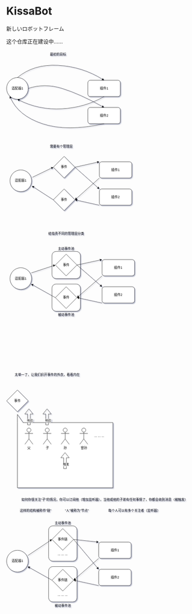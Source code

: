 # KissaBot

新しいロボットフレーム

这个仓库正在建设中…… 

<svg xmlns="http://www.w3.org/2000/svg" xmlns:xlink="http://www.w3.org/1999/xlink" version="1.1" width="700" viewBox="-0.5 -0.5 700 2058" content="&lt;mxfile&gt;&lt;diagram id=&quot;wS3TeJK2cMO1Hy6B5Pol&quot; name=&quot;第 1 页&quot;&gt;&lt;mxGraphModel dx=&quot;1130&quot; dy=&quot;676&quot; grid=&quot;1&quot; gridSize=&quot;10&quot; guides=&quot;1&quot; tooltips=&quot;1&quot; connect=&quot;1&quot; arrows=&quot;1&quot; fold=&quot;1&quot; page=&quot;1&quot; pageScale=&quot;1&quot; pageWidth=&quot;827&quot; pageHeight=&quot;1169&quot; math=&quot;0&quot; shadow=&quot;0&quot;&gt;&lt;root&gt;&lt;mxCell id=&quot;0&quot;/&gt;&lt;mxCell id=&quot;1&quot; parent=&quot;0&quot;/&gt;&lt;mxCell id=&quot;80&quot; value=&quot;被动事件池&quot; style=&quot;rounded=1;whiteSpace=wrap;html=1;labelPosition=center;verticalLabelPosition=bottom;align=center;verticalAlign=top;&quot; vertex=&quot;1&quot; parent=&quot;1&quot;&gt;&lt;mxGeometry x=&quot;205&quot; y=&quot;870&quot; width=&quot;105&quot; height=&quot;100&quot; as=&quot;geometry&quot;/&gt;&lt;/mxCell&gt;&lt;mxCell id=&quot;79&quot; value=&quot;主动事件池&quot; style=&quot;rounded=1;whiteSpace=wrap;html=1;labelPosition=center;verticalLabelPosition=top;align=center;verticalAlign=bottom;&quot; vertex=&quot;1&quot; parent=&quot;1&quot;&gt;&lt;mxGeometry x=&quot;205&quot; y=&quot;750&quot; width=&quot;105&quot; height=&quot;100&quot; as=&quot;geometry&quot;/&gt;&lt;/mxCell&gt;&lt;mxCell id=&quot;2&quot; value=&quot;适配器1&quot; style=&quot;ellipse;whiteSpace=wrap;html=1;aspect=fixed;&quot; vertex=&quot;1&quot; parent=&quot;1&quot;&gt;&lt;mxGeometry x=&quot;37.5&quot; y=&quot;110&quot; width=&quot;80&quot; height=&quot;80&quot; as=&quot;geometry&quot;/&gt;&lt;/mxCell&gt;&lt;mxCell id=&quot;45&quot; value=&quot;插件1&quot; style=&quot;rounded=1;whiteSpace=wrap;html=1;&quot; vertex=&quot;1&quot; parent=&quot;1&quot;&gt;&lt;mxGeometry x=&quot;337.5&quot; y=&quot;120&quot; width=&quot;120&quot; height=&quot;60&quot; as=&quot;geometry&quot;/&gt;&lt;/mxCell&gt;&lt;mxCell id=&quot;47&quot; value=&quot;&quot; style=&quot;curved=1;endArrow=classic;html=1;entryX=0.5;entryY=1;entryDx=0;entryDy=0;exitX=0.5;exitY=1;exitDx=0;exitDy=0;&quot; edge=&quot;1&quot; parent=&quot;1&quot; source=&quot;45&quot; target=&quot;2&quot;&gt;&lt;mxGeometry width=&quot;50&quot; height=&quot;50&quot; relative=&quot;1&quot; as=&quot;geometry&quot;&gt;&lt;mxPoint x=&quot;417.5&quot; y=&quot;270&quot; as=&quot;sourcePoint&quot;/&gt;&lt;mxPoint x=&quot;467.5&quot; y=&quot;220&quot; as=&quot;targetPoint&quot;/&gt;&lt;Array as=&quot;points&quot;&gt;&lt;mxPoint x=&quot;327.5&quot; y=&quot;220&quot;/&gt;&lt;mxPoint x=&quot;157.5&quot; y=&quot;230&quot;/&gt;&lt;/Array&gt;&lt;/mxGeometry&gt;&lt;/mxCell&gt;&lt;mxCell id=&quot;48&quot; value=&quot;&quot; style=&quot;curved=1;endArrow=classic;html=1;exitX=0.5;exitY=0;exitDx=0;exitDy=0;entryX=0.5;entryY=0;entryDx=0;entryDy=0;&quot; edge=&quot;1&quot; parent=&quot;1&quot; source=&quot;2&quot; target=&quot;45&quot;&gt;&lt;mxGeometry width=&quot;50&quot; height=&quot;50&quot; relative=&quot;1&quot; as=&quot;geometry&quot;&gt;&lt;mxPoint x=&quot;417.5&quot; y=&quot;270&quot; as=&quot;sourcePoint&quot;/&gt;&lt;mxPoint x=&quot;467.5&quot; y=&quot;220&quot; as=&quot;targetPoint&quot;/&gt;&lt;Array as=&quot;points&quot;&gt;&lt;mxPoint x=&quot;137.5&quot; y=&quot;60&quot;/&gt;&lt;mxPoint x=&quot;317.5&quot; y=&quot;70&quot;/&gt;&lt;/Array&gt;&lt;/mxGeometry&gt;&lt;/mxCell&gt;&lt;mxCell id=&quot;51&quot; value=&quot;最初的目标&quot; style=&quot;text;html=1;strokeColor=none;fillColor=none;align=center;verticalAlign=middle;whiteSpace=wrap;rounded=0;&quot; vertex=&quot;1&quot; parent=&quot;1&quot;&gt;&lt;mxGeometry x=&quot;177.5&quot; y=&quot;10&quot; width=&quot;100&quot; height=&quot;30&quot; as=&quot;geometry&quot;/&gt;&lt;/mxCell&gt;&lt;mxCell id=&quot;52&quot; value=&quot;插件2&quot; style=&quot;rounded=1;whiteSpace=wrap;html=1;&quot; vertex=&quot;1&quot; parent=&quot;1&quot;&gt;&lt;mxGeometry x=&quot;337.5&quot; y=&quot;220&quot; width=&quot;120&quot; height=&quot;60&quot; as=&quot;geometry&quot;/&gt;&lt;/mxCell&gt;&lt;mxCell id=&quot;53&quot; value=&quot;&quot; style=&quot;curved=1;endArrow=classic;html=1;exitX=1;exitY=0.5;exitDx=0;exitDy=0;entryX=0.5;entryY=0;entryDx=0;entryDy=0;&quot; edge=&quot;1&quot; parent=&quot;1&quot; source=&quot;2&quot; target=&quot;52&quot;&gt;&lt;mxGeometry width=&quot;50&quot; height=&quot;50&quot; relative=&quot;1&quot; as=&quot;geometry&quot;&gt;&lt;mxPoint x=&quot;87.5&quot; y=&quot;120&quot; as=&quot;sourcePoint&quot;/&gt;&lt;mxPoint x=&quot;407.5&quot; y=&quot;130&quot; as=&quot;targetPoint&quot;/&gt;&lt;Array as=&quot;points&quot;&gt;&lt;mxPoint x=&quot;177.5&quot; y=&quot;130&quot;/&gt;&lt;mxPoint x=&quot;307.5&quot; y=&quot;170&quot;/&gt;&lt;/Array&gt;&lt;/mxGeometry&gt;&lt;/mxCell&gt;&lt;mxCell id=&quot;54&quot; value=&quot;&quot; style=&quot;curved=1;endArrow=classic;html=1;entryX=0;entryY=1;entryDx=0;entryDy=0;exitX=0.5;exitY=1;exitDx=0;exitDy=0;&quot; edge=&quot;1&quot; parent=&quot;1&quot; source=&quot;52&quot; target=&quot;2&quot;&gt;&lt;mxGeometry width=&quot;50&quot; height=&quot;50&quot; relative=&quot;1&quot; as=&quot;geometry&quot;&gt;&lt;mxPoint x=&quot;370&quot; y=&quot;180&quot; as=&quot;sourcePoint&quot;/&gt;&lt;mxPoint x=&quot;50&quot; y=&quot;190&quot; as=&quot;targetPoint&quot;/&gt;&lt;Array as=&quot;points&quot;&gt;&lt;mxPoint x=&quot;260&quot; y=&quot;310&quot;/&gt;&lt;mxPoint x=&quot;80&quot; y=&quot;250&quot;/&gt;&lt;/Array&gt;&lt;/mxGeometry&gt;&lt;/mxCell&gt;&lt;mxCell id=&quot;55&quot; value=&quot;需要有个管理层&quot; style=&quot;text;html=1;strokeColor=none;fillColor=none;align=center;verticalAlign=middle;whiteSpace=wrap;rounded=0;&quot; vertex=&quot;1&quot; parent=&quot;1&quot;&gt;&lt;mxGeometry x=&quot;185&quot; y=&quot;350&quot; width=&quot;110&quot; height=&quot;30&quot; as=&quot;geometry&quot;/&gt;&lt;/mxCell&gt;&lt;mxCell id=&quot;60&quot; style=&quot;edgeStyle=none;html=1;exitX=1.038;exitY=0.338;exitDx=0;exitDy=0;entryX=0;entryY=0.5;entryDx=0;entryDy=0;exitPerimeter=0;&quot; edge=&quot;1&quot; parent=&quot;1&quot; source=&quot;56&quot; target=&quot;59&quot;&gt;&lt;mxGeometry relative=&quot;1&quot; as=&quot;geometry&quot;/&gt;&lt;/mxCell&gt;&lt;mxCell id=&quot;56&quot; value=&quot;适配器1&quot; style=&quot;ellipse;whiteSpace=wrap;html=1;aspect=fixed;&quot; vertex=&quot;1&quot; parent=&quot;1&quot;&gt;&lt;mxGeometry x=&quot;50&quot; y=&quot;450&quot; width=&quot;80&quot; height=&quot;80&quot; as=&quot;geometry&quot;/&gt;&lt;/mxCell&gt;&lt;mxCell id=&quot;64&quot; style=&quot;edgeStyle=none;html=1;exitX=0;exitY=1;exitDx=0;exitDy=0;entryX=1;entryY=0.5;entryDx=0;entryDy=0;&quot; edge=&quot;1&quot; parent=&quot;1&quot; source=&quot;57&quot; target=&quot;63&quot;&gt;&lt;mxGeometry relative=&quot;1&quot; as=&quot;geometry&quot;/&gt;&lt;/mxCell&gt;&lt;mxCell id=&quot;57&quot; value=&quot;插件1&quot; style=&quot;rounded=1;whiteSpace=wrap;html=1;&quot; vertex=&quot;1&quot; parent=&quot;1&quot;&gt;&lt;mxGeometry x=&quot;380&quot; y=&quot;420&quot; width=&quot;120&quot; height=&quot;60&quot; as=&quot;geometry&quot;/&gt;&lt;/mxCell&gt;&lt;mxCell id=&quot;65&quot; style=&quot;edgeStyle=none;html=1;exitX=0;exitY=1;exitDx=0;exitDy=0;entryX=1;entryY=0.5;entryDx=0;entryDy=0;&quot; edge=&quot;1&quot; parent=&quot;1&quot; source=&quot;58&quot; target=&quot;63&quot;&gt;&lt;mxGeometry relative=&quot;1&quot; as=&quot;geometry&quot;&gt;&lt;mxPoint x=&quot;300&quot; y=&quot;580&quot; as=&quot;targetPoint&quot;/&gt;&lt;/mxGeometry&gt;&lt;/mxCell&gt;&lt;mxCell id=&quot;58&quot; value=&quot;插件2&quot; style=&quot;rounded=1;whiteSpace=wrap;html=1;&quot; vertex=&quot;1&quot; parent=&quot;1&quot;&gt;&lt;mxGeometry x=&quot;380&quot; y=&quot;520&quot; width=&quot;120&quot; height=&quot;60&quot; as=&quot;geometry&quot;/&gt;&lt;/mxCell&gt;&lt;mxCell id=&quot;61&quot; style=&quot;edgeStyle=none;html=1;exitX=1;exitY=0.5;exitDx=0;exitDy=0;entryX=0;entryY=0;entryDx=0;entryDy=0;&quot; edge=&quot;1&quot; parent=&quot;1&quot; source=&quot;59&quot; target=&quot;57&quot;&gt;&lt;mxGeometry relative=&quot;1&quot; as=&quot;geometry&quot;/&gt;&lt;/mxCell&gt;&lt;mxCell id=&quot;62&quot; style=&quot;edgeStyle=none;html=1;exitX=1;exitY=0.5;exitDx=0;exitDy=0;entryX=0;entryY=0;entryDx=0;entryDy=0;&quot; edge=&quot;1&quot; parent=&quot;1&quot; source=&quot;59&quot; target=&quot;58&quot;&gt;&lt;mxGeometry relative=&quot;1&quot; as=&quot;geometry&quot;/&gt;&lt;/mxCell&gt;&lt;mxCell id=&quot;59&quot; value=&quot;事件&quot; style=&quot;rhombus;whiteSpace=wrap;html=1;&quot; vertex=&quot;1&quot; parent=&quot;1&quot;&gt;&lt;mxGeometry x=&quot;210&quot; y=&quot;400&quot; width=&quot;80&quot; height=&quot;80&quot; as=&quot;geometry&quot;/&gt;&lt;/mxCell&gt;&lt;mxCell id=&quot;66&quot; style=&quot;edgeStyle=none;html=1;exitX=0;exitY=0.5;exitDx=0;exitDy=0;entryX=1.013;entryY=0.738;entryDx=0;entryDy=0;entryPerimeter=0;&quot; edge=&quot;1&quot; parent=&quot;1&quot; source=&quot;63&quot; target=&quot;56&quot;&gt;&lt;mxGeometry relative=&quot;1&quot; as=&quot;geometry&quot;/&gt;&lt;/mxCell&gt;&lt;mxCell id=&quot;63&quot; value=&quot;事件&quot; style=&quot;rhombus;whiteSpace=wrap;html=1;&quot; vertex=&quot;1&quot; parent=&quot;1&quot;&gt;&lt;mxGeometry x=&quot;210&quot; y=&quot;520&quot; width=&quot;80&quot; height=&quot;80&quot; as=&quot;geometry&quot;/&gt;&lt;/mxCell&gt;&lt;mxCell id=&quot;67&quot; value=&quot;给指责不同的管理层分类&quot; style=&quot;text;html=1;strokeColor=none;fillColor=none;align=center;verticalAlign=middle;whiteSpace=wrap;rounded=0;&quot; vertex=&quot;1&quot; parent=&quot;1&quot;&gt;&lt;mxGeometry x=&quot;182.5&quot; y=&quot;670&quot; width=&quot;150&quot; height=&quot;30&quot; as=&quot;geometry&quot;/&gt;&lt;/mxCell&gt;&lt;mxCell id=&quot;68&quot; style=&quot;edgeStyle=none;html=1;exitX=0.988;exitY=0.238;exitDx=0;exitDy=0;entryX=0;entryY=0.5;entryDx=0;entryDy=0;exitPerimeter=0;&quot; edge=&quot;1&quot; parent=&quot;1&quot; target=&quot;75&quot; source=&quot;78&quot;&gt;&lt;mxGeometry relative=&quot;1&quot; as=&quot;geometry&quot;&gt;&lt;mxPoint x=&quot;143.03999999999996&quot; y=&quot;837.04&quot; as=&quot;sourcePoint&quot;/&gt;&lt;/mxGeometry&gt;&lt;/mxCell&gt;&lt;mxCell id=&quot;69&quot; style=&quot;edgeStyle=none;html=1;exitX=0;exitY=1;exitDx=0;exitDy=0;entryX=1;entryY=0.5;entryDx=0;entryDy=0;&quot; edge=&quot;1&quot; parent=&quot;1&quot; source=&quot;70&quot; target=&quot;77&quot;&gt;&lt;mxGeometry relative=&quot;1&quot; as=&quot;geometry&quot;/&gt;&lt;/mxCell&gt;&lt;mxCell id=&quot;70&quot; value=&quot;插件1&quot; style=&quot;rounded=1;whiteSpace=wrap;html=1;&quot; vertex=&quot;1&quot; parent=&quot;1&quot;&gt;&lt;mxGeometry x=&quot;390&quot; y=&quot;780&quot; width=&quot;120&quot; height=&quot;60&quot; as=&quot;geometry&quot;/&gt;&lt;/mxCell&gt;&lt;mxCell id=&quot;71&quot; style=&quot;edgeStyle=none;html=1;exitX=0;exitY=1;exitDx=0;exitDy=0;entryX=1;entryY=0.5;entryDx=0;entryDy=0;&quot; edge=&quot;1&quot; parent=&quot;1&quot; source=&quot;72&quot; target=&quot;77&quot;&gt;&lt;mxGeometry relative=&quot;1&quot; as=&quot;geometry&quot;&gt;&lt;mxPoint x=&quot;310&quot; y=&quot;940&quot; as=&quot;targetPoint&quot;/&gt;&lt;/mxGeometry&gt;&lt;/mxCell&gt;&lt;mxCell id=&quot;72&quot; value=&quot;插件2&quot; style=&quot;rounded=1;whiteSpace=wrap;html=1;&quot; vertex=&quot;1&quot; parent=&quot;1&quot;&gt;&lt;mxGeometry x=&quot;390&quot; y=&quot;880&quot; width=&quot;120&quot; height=&quot;60&quot; as=&quot;geometry&quot;/&gt;&lt;/mxCell&gt;&lt;mxCell id=&quot;73&quot; style=&quot;edgeStyle=none;html=1;exitX=1;exitY=0.5;exitDx=0;exitDy=0;entryX=0;entryY=0;entryDx=0;entryDy=0;&quot; edge=&quot;1&quot; parent=&quot;1&quot; source=&quot;75&quot; target=&quot;70&quot;&gt;&lt;mxGeometry relative=&quot;1&quot; as=&quot;geometry&quot;/&gt;&lt;/mxCell&gt;&lt;mxCell id=&quot;74&quot; style=&quot;edgeStyle=none;html=1;exitX=1;exitY=0.5;exitDx=0;exitDy=0;entryX=0;entryY=0;entryDx=0;entryDy=0;&quot; edge=&quot;1&quot; parent=&quot;1&quot; source=&quot;75&quot; target=&quot;72&quot;&gt;&lt;mxGeometry relative=&quot;1&quot; as=&quot;geometry&quot;/&gt;&lt;/mxCell&gt;&lt;mxCell id=&quot;75&quot; value=&quot;事件&quot; style=&quot;rhombus;whiteSpace=wrap;html=1;&quot; vertex=&quot;1&quot; parent=&quot;1&quot;&gt;&lt;mxGeometry x=&quot;217.5&quot; y=&quot;760&quot; width=&quot;80&quot; height=&quot;80&quot; as=&quot;geometry&quot;/&gt;&lt;/mxCell&gt;&lt;mxCell id=&quot;76&quot; style=&quot;edgeStyle=none;html=1;exitX=0;exitY=0.5;exitDx=0;exitDy=0;entryX=0.975;entryY=0.75;entryDx=0;entryDy=0;entryPerimeter=0;&quot; edge=&quot;1&quot; parent=&quot;1&quot; source=&quot;77&quot; target=&quot;78&quot;&gt;&lt;mxGeometry relative=&quot;1&quot; as=&quot;geometry&quot;&gt;&lt;mxPoint x=&quot;141.03999999999996&quot; y=&quot;869.04&quot; as=&quot;targetPoint&quot;/&gt;&lt;/mxGeometry&gt;&lt;/mxCell&gt;&lt;mxCell id=&quot;77&quot; value=&quot;事件&quot; style=&quot;rhombus;whiteSpace=wrap;html=1;&quot; vertex=&quot;1&quot; parent=&quot;1&quot;&gt;&lt;mxGeometry x=&quot;217.5&quot; y=&quot;880&quot; width=&quot;80&quot; height=&quot;80&quot; as=&quot;geometry&quot;/&gt;&lt;/mxCell&gt;&lt;mxCell id=&quot;78&quot; value=&quot;适配器1&quot; style=&quot;ellipse;whiteSpace=wrap;html=1;aspect=fixed;&quot; vertex=&quot;1&quot; parent=&quot;1&quot;&gt;&lt;mxGeometry x=&quot;50&quot; y=&quot;810&quot; width=&quot;80&quot; height=&quot;80&quot; as=&quot;geometry&quot;/&gt;&lt;/mxCell&gt;&lt;mxCell id=&quot;82&quot; value=&quot;太单一了，让我们扒开事件的外衣，看看内在&quot; style=&quot;text;html=1;strokeColor=none;fillColor=none;align=center;verticalAlign=middle;whiteSpace=wrap;rounded=0;&quot; vertex=&quot;1&quot; parent=&quot;1&quot;&gt;&lt;mxGeometry x=&quot;37.5&quot; y=&quot;1190&quot; width=&quot;300&quot; height=&quot;30&quot; as=&quot;geometry&quot;/&gt;&lt;/mxCell&gt;&lt;mxCell id=&quot;83&quot; value=&quot;事件&quot; style=&quot;rhombus;whiteSpace=wrap;html=1;&quot; vertex=&quot;1&quot; parent=&quot;1&quot;&gt;&lt;mxGeometry x=&quot;37.5&quot; y=&quot;1260&quot; width=&quot;80&quot; height=&quot;80&quot; as=&quot;geometry&quot;/&gt;&lt;/mxCell&gt;&lt;mxCell id=&quot;84&quot; value=&quot;&quot; style=&quot;shape=callout;whiteSpace=wrap;html=1;perimeter=calloutPerimeter;rotation=-180;base=49;size=30;position=0.94;position2=1;&quot; vertex=&quot;1&quot; parent=&quot;1&quot;&gt;&lt;mxGeometry x=&quot;77.5&quot; y=&quot;1350&quot; width=&quot;352.5&quot; height=&quot;270&quot; as=&quot;geometry&quot;/&gt;&lt;/mxCell&gt;&lt;mxCell id=&quot;85&quot; value=&quot;父&quot; style=&quot;shape=umlActor;verticalLabelPosition=bottom;verticalAlign=top;html=1;outlineConnect=0;&quot; vertex=&quot;1&quot; parent=&quot;1&quot;&gt;&lt;mxGeometry x=&quot;105&quot; y=&quot;1400&quot; width=&quot;30&quot; height=&quot;60&quot; as=&quot;geometry&quot;/&gt;&lt;/mxCell&gt;&lt;mxCell id=&quot;86&quot; value=&quot;子&quot; style=&quot;shape=umlActor;verticalLabelPosition=bottom;verticalAlign=top;html=1;outlineConnect=0;&quot; vertex=&quot;1&quot; parent=&quot;1&quot;&gt;&lt;mxGeometry x=&quot;172.5&quot; y=&quot;1400&quot; width=&quot;30&quot; height=&quot;60&quot; as=&quot;geometry&quot;/&gt;&lt;/mxCell&gt;&lt;mxCell id=&quot;87&quot; value=&quot;孙&quot; style=&quot;shape=umlActor;verticalLabelPosition=bottom;verticalAlign=top;html=1;outlineConnect=0;&quot; vertex=&quot;1&quot; parent=&quot;1&quot;&gt;&lt;mxGeometry x=&quot;238.75&quot; y=&quot;1400&quot; width=&quot;30&quot; height=&quot;60&quot; as=&quot;geometry&quot;/&gt;&lt;/mxCell&gt;&lt;mxCell id=&quot;88&quot; value=&quot;曾孙&quot; style=&quot;shape=umlActor;verticalLabelPosition=bottom;verticalAlign=top;html=1;outlineConnect=0;&quot; vertex=&quot;1&quot; parent=&quot;1&quot;&gt;&lt;mxGeometry x=&quot;307.5&quot; y=&quot;1400&quot; width=&quot;30&quot; height=&quot;60&quot; as=&quot;geometry&quot;/&gt;&lt;/mxCell&gt;&lt;mxCell id=&quot;91&quot; value=&quot;... ... ...&quot; style=&quot;text;html=1;strokeColor=none;fillColor=none;align=center;verticalAlign=middle;whiteSpace=wrap;rounded=0;&quot; vertex=&quot;1&quot; parent=&quot;1&quot;&gt;&lt;mxGeometry x=&quot;350&quot; y=&quot;1415&quot; width=&quot;60&quot; height=&quot;30&quot; as=&quot;geometry&quot;/&gt;&lt;/mxCell&gt;&lt;mxCell id=&quot;92&quot; value=&quot;&quot; style=&quot;shape=flexArrow;endArrow=classic;html=1;labelPosition=center;verticalLabelPosition=bottom;align=center;verticalAlign=top;&quot; edge=&quot;1&quot; parent=&quot;1&quot;&gt;&lt;mxGeometry width=&quot;50&quot; height=&quot;50&quot; relative=&quot;1&quot; as=&quot;geometry&quot;&gt;&lt;mxPoint x=&quot;253.25&quot; y=&quot;1550&quot; as=&quot;sourcePoint&quot;/&gt;&lt;mxPoint x=&quot;253.25&quot; y=&quot;1490&quot; as=&quot;targetPoint&quot;/&gt;&lt;/mxGeometry&gt;&lt;/mxCell&gt;&lt;mxCell id=&quot;93&quot; value=&quot;触发&quot; style=&quot;edgeLabel;html=1;align=center;verticalAlign=middle;resizable=0;points=[];&quot; vertex=&quot;1&quot; connectable=&quot;0&quot; parent=&quot;92&quot;&gt;&lt;mxGeometry x=&quot;-0.4333&quot; y=&quot;-3&quot; relative=&quot;1&quot; as=&quot;geometry&quot;&gt;&lt;mxPoint as=&quot;offset&quot;/&gt;&lt;/mxGeometry&gt;&lt;/mxCell&gt;&lt;mxCell id=&quot;95&quot; value=&quot;&quot; style=&quot;shape=flexArrow;endArrow=classic;html=1;labelPosition=center;verticalLabelPosition=bottom;align=center;verticalAlign=top;&quot; edge=&quot;1&quot; parent=&quot;1&quot;&gt;&lt;mxGeometry width=&quot;50&quot; height=&quot;50&quot; relative=&quot;1&quot; as=&quot;geometry&quot;&gt;&lt;mxPoint x=&quot;187&quot; y=&quot;1389&quot; as=&quot;sourcePoint&quot;/&gt;&lt;mxPoint x=&quot;187&quot; y=&quot;1329&quot; as=&quot;targetPoint&quot;/&gt;&lt;/mxGeometry&gt;&lt;/mxCell&gt;&lt;mxCell id=&quot;96&quot; value=&quot;响应&quot; style=&quot;edgeLabel;html=1;align=center;verticalAlign=middle;resizable=0;points=[];&quot; vertex=&quot;1&quot; connectable=&quot;0&quot; parent=&quot;95&quot;&gt;&lt;mxGeometry x=&quot;-0.4333&quot; y=&quot;-3&quot; relative=&quot;1&quot; as=&quot;geometry&quot;&gt;&lt;mxPoint as=&quot;offset&quot;/&gt;&lt;/mxGeometry&gt;&lt;/mxCell&gt;&lt;mxCell id=&quot;97&quot; value=&quot;&quot; style=&quot;shape=flexArrow;endArrow=classic;html=1;labelPosition=center;verticalLabelPosition=bottom;align=center;verticalAlign=top;&quot; edge=&quot;1&quot; parent=&quot;1&quot;&gt;&lt;mxGeometry width=&quot;50&quot; height=&quot;50&quot; relative=&quot;1&quot; as=&quot;geometry&quot;&gt;&lt;mxPoint x=&quot;120&quot; y=&quot;1389&quot; as=&quot;sourcePoint&quot;/&gt;&lt;mxPoint x=&quot;120&quot; y=&quot;1329&quot; as=&quot;targetPoint&quot;/&gt;&lt;/mxGeometry&gt;&lt;/mxCell&gt;&lt;mxCell id=&quot;98&quot; value=&quot;响应&quot; style=&quot;edgeLabel;html=1;align=center;verticalAlign=middle;resizable=0;points=[];&quot; vertex=&quot;1&quot; connectable=&quot;0&quot; parent=&quot;97&quot;&gt;&lt;mxGeometry x=&quot;-0.4333&quot; y=&quot;-3&quot; relative=&quot;1&quot; as=&quot;geometry&quot;&gt;&lt;mxPoint as=&quot;offset&quot;/&gt;&lt;/mxGeometry&gt;&lt;/mxCell&gt;&lt;mxCell id=&quot;100&quot; value=&quot;如何你很关注“子”的情况，你可以订阅他（增加监听器），当他或他的子弟有任何事情了，你都会收到消息（被触发）&quot; style=&quot;text;html=1;strokeColor=none;fillColor=none;align=center;verticalAlign=middle;whiteSpace=wrap;rounded=0;&quot; vertex=&quot;1&quot; parent=&quot;1&quot;&gt;&lt;mxGeometry x=&quot;70&quot; y=&quot;1650&quot; width=&quot;660&quot; height=&quot;30&quot; as=&quot;geometry&quot;/&gt;&lt;/mxCell&gt;&lt;mxCell id=&quot;102&quot; value=&quot;这样的结构被称作“链”&quot; style=&quot;text;html=1;strokeColor=none;fillColor=none;align=center;verticalAlign=middle;whiteSpace=wrap;rounded=0;&quot; vertex=&quot;1&quot; parent=&quot;1&quot;&gt;&lt;mxGeometry x=&quot;70&quot; y=&quot;1690&quot; width=&quot;150&quot; height=&quot;30&quot; as=&quot;geometry&quot;/&gt;&lt;/mxCell&gt;&lt;mxCell id=&quot;103&quot; value=&quot;被动事件池&quot; style=&quot;rounded=1;whiteSpace=wrap;html=1;labelPosition=center;verticalLabelPosition=bottom;align=center;verticalAlign=top;&quot; vertex=&quot;1&quot; parent=&quot;1&quot;&gt;&lt;mxGeometry x=&quot;192.5&quot; y=&quot;1910&quot; width=&quot;105&quot; height=&quot;130&quot; as=&quot;geometry&quot;/&gt;&lt;/mxCell&gt;&lt;mxCell id=&quot;104&quot; value=&quot;主动事件池&quot; style=&quot;rounded=1;whiteSpace=wrap;html=1;labelPosition=center;verticalLabelPosition=top;align=center;verticalAlign=bottom;&quot; vertex=&quot;1&quot; parent=&quot;1&quot;&gt;&lt;mxGeometry x=&quot;192.5&quot; y=&quot;1760&quot; width=&quot;105&quot; height=&quot;130&quot; as=&quot;geometry&quot;/&gt;&lt;/mxCell&gt;&lt;mxCell id=&quot;105&quot; style=&quot;edgeStyle=none;html=1;exitX=0.988;exitY=0.238;exitDx=0;exitDy=0;entryX=0;entryY=0.5;entryDx=0;entryDy=0;exitPerimeter=0;&quot; edge=&quot;1&quot; parent=&quot;1&quot; source=&quot;115&quot; target=&quot;112&quot;&gt;&lt;mxGeometry relative=&quot;1&quot; as=&quot;geometry&quot;&gt;&lt;mxPoint x=&quot;130.53999999999996&quot; y=&quot;1877.04&quot; as=&quot;sourcePoint&quot;/&gt;&lt;/mxGeometry&gt;&lt;/mxCell&gt;&lt;mxCell id=&quot;106&quot; style=&quot;edgeStyle=none;html=1;exitX=0;exitY=1;exitDx=0;exitDy=0;entryX=1;entryY=0.5;entryDx=0;entryDy=0;&quot; edge=&quot;1&quot; parent=&quot;1&quot; source=&quot;107&quot; target=&quot;114&quot;&gt;&lt;mxGeometry relative=&quot;1&quot; as=&quot;geometry&quot;/&gt;&lt;/mxCell&gt;&lt;mxCell id=&quot;107&quot; value=&quot;插件1&quot; style=&quot;rounded=1;whiteSpace=wrap;html=1;&quot; vertex=&quot;1&quot; parent=&quot;1&quot;&gt;&lt;mxGeometry x=&quot;377.5&quot; y=&quot;1820&quot; width=&quot;120&quot; height=&quot;60&quot; as=&quot;geometry&quot;/&gt;&lt;/mxCell&gt;&lt;mxCell id=&quot;108&quot; style=&quot;edgeStyle=none;html=1;exitX=0;exitY=1;exitDx=0;exitDy=0;entryX=1;entryY=0.5;entryDx=0;entryDy=0;&quot; edge=&quot;1&quot; parent=&quot;1&quot; source=&quot;109&quot; target=&quot;114&quot;&gt;&lt;mxGeometry relative=&quot;1&quot; as=&quot;geometry&quot;&gt;&lt;mxPoint x=&quot;297.5&quot; y=&quot;1980&quot; as=&quot;targetPoint&quot;/&gt;&lt;/mxGeometry&gt;&lt;/mxCell&gt;&lt;mxCell id=&quot;109&quot; value=&quot;插件2&quot; style=&quot;rounded=1;whiteSpace=wrap;html=1;&quot; vertex=&quot;1&quot; parent=&quot;1&quot;&gt;&lt;mxGeometry x=&quot;377.5&quot; y=&quot;1920&quot; width=&quot;120&quot; height=&quot;60&quot; as=&quot;geometry&quot;/&gt;&lt;/mxCell&gt;&lt;mxCell id=&quot;110&quot; style=&quot;edgeStyle=none;html=1;exitX=1;exitY=0.5;exitDx=0;exitDy=0;entryX=0;entryY=0;entryDx=0;entryDy=0;&quot; edge=&quot;1&quot; parent=&quot;1&quot; source=&quot;112&quot; target=&quot;107&quot;&gt;&lt;mxGeometry relative=&quot;1&quot; as=&quot;geometry&quot;/&gt;&lt;/mxCell&gt;&lt;mxCell id=&quot;111&quot; style=&quot;edgeStyle=none;html=1;exitX=1;exitY=0.5;exitDx=0;exitDy=0;entryX=0;entryY=0;entryDx=0;entryDy=0;&quot; edge=&quot;1&quot; parent=&quot;1&quot; source=&quot;112&quot; target=&quot;109&quot;&gt;&lt;mxGeometry relative=&quot;1&quot; as=&quot;geometry&quot;/&gt;&lt;/mxCell&gt;&lt;mxCell id=&quot;112&quot; value=&quot;事件链&quot; style=&quot;rhombus;whiteSpace=wrap;html=1;&quot; vertex=&quot;1&quot; parent=&quot;1&quot;&gt;&lt;mxGeometry x=&quot;205&quot; y=&quot;1770&quot; width=&quot;80&quot; height=&quot;80&quot; as=&quot;geometry&quot;/&gt;&lt;/mxCell&gt;&lt;mxCell id=&quot;113&quot; style=&quot;edgeStyle=none;html=1;exitX=0;exitY=0.5;exitDx=0;exitDy=0;entryX=0.975;entryY=0.75;entryDx=0;entryDy=0;entryPerimeter=0;&quot; edge=&quot;1&quot; parent=&quot;1&quot; source=&quot;114&quot; target=&quot;115&quot;&gt;&lt;mxGeometry relative=&quot;1&quot; as=&quot;geometry&quot;&gt;&lt;mxPoint x=&quot;128.53999999999996&quot; y=&quot;1909.04&quot; as=&quot;targetPoint&quot;/&gt;&lt;/mxGeometry&gt;&lt;/mxCell&gt;&lt;mxCell id=&quot;114&quot; value=&quot;事件链&quot; style=&quot;rhombus;whiteSpace=wrap;html=1;&quot; vertex=&quot;1&quot; parent=&quot;1&quot;&gt;&lt;mxGeometry x=&quot;205&quot; y=&quot;1920&quot; width=&quot;80&quot; height=&quot;80&quot; as=&quot;geometry&quot;/&gt;&lt;/mxCell&gt;&lt;mxCell id=&quot;115&quot; value=&quot;适配器1&quot; style=&quot;ellipse;whiteSpace=wrap;html=1;aspect=fixed;&quot; vertex=&quot;1&quot; parent=&quot;1&quot;&gt;&lt;mxGeometry x=&quot;37.5&quot; y=&quot;1850&quot; width=&quot;80&quot; height=&quot;80&quot; as=&quot;geometry&quot;/&gt;&lt;/mxCell&gt;&lt;mxCell id=&quot;116&quot; value=&quot;... ... ...&quot; style=&quot;text;html=1;strokeColor=none;fillColor=none;align=center;verticalAlign=middle;whiteSpace=wrap;rounded=0;&quot; vertex=&quot;1&quot; parent=&quot;1&quot;&gt;&lt;mxGeometry x=&quot;215&quot; y=&quot;1850&quot; width=&quot;60&quot; height=&quot;30&quot; as=&quot;geometry&quot;/&gt;&lt;/mxCell&gt;&lt;mxCell id=&quot;117&quot; value=&quot;... ... ...&quot; style=&quot;text;html=1;strokeColor=none;fillColor=none;align=center;verticalAlign=middle;whiteSpace=wrap;rounded=0;&quot; vertex=&quot;1&quot; parent=&quot;1&quot;&gt;&lt;mxGeometry x=&quot;215&quot; y=&quot;2000&quot; width=&quot;60&quot; height=&quot;30&quot; as=&quot;geometry&quot;/&gt;&lt;/mxCell&gt;&lt;mxCell id=&quot;118&quot; value=&quot;“人”被称为“节点”&quot; style=&quot;text;html=1;strokeColor=none;fillColor=none;align=center;verticalAlign=middle;whiteSpace=wrap;rounded=0;&quot; vertex=&quot;1&quot; parent=&quot;1&quot;&gt;&lt;mxGeometry x=&quot;235&quot; y=&quot;1690&quot; width=&quot;125&quot; height=&quot;30&quot; as=&quot;geometry&quot;/&gt;&lt;/mxCell&gt;&lt;mxCell id=&quot;119&quot; value=&quot;每个人可以有多个关注者（监听器）&quot; style=&quot;text;html=1;strokeColor=none;fillColor=none;align=center;verticalAlign=middle;whiteSpace=wrap;rounded=0;&quot; vertex=&quot;1&quot; parent=&quot;1&quot;&gt;&lt;mxGeometry x=&quot;397.5&quot; y=&quot;1690&quot; width=&quot;222.5&quot; height=&quot;30&quot; as=&quot;geometry&quot;/&gt;&lt;/mxCell&gt;&lt;/root&gt;&lt;/mxGraphModel&gt;&lt;/diagram&gt;&lt;/mxfile&gt;" onclick="(function(svg){var src=window.event.target||window.event.srcElement;while (src!=null&amp;&amp;src.nodeName.toLowerCase()!='a'){src=src.parentNode;}if(src==null){if(svg.wnd!=null&amp;&amp;!svg.wnd.closed){svg.wnd.focus();}else{var r=function(evt){if(evt.data=='ready'&amp;&amp;evt.source==svg.wnd){svg.wnd.postMessage(decodeURIComponent(svg.getAttribute('content')),'*');window.removeEventListener('message',r);}};window.addEventListener('message',r);svg.wnd=window.open('https://viewer.diagrams.net/?client=1&amp;page=0&amp;edit=_blank');}}})(this);" style="cursor:pointer;max-width:100%;max-height:2058px;"><defs><filter id="dropShadow"><feGaussianBlur in="SourceAlpha" stdDeviation="1.7" result="blur"/><feOffset in="blur" dx="3" dy="3" result="offsetBlur"/><feFlood flood-color="#3D4574" flood-opacity="0.4" result="offsetColor"/><feComposite in="offsetColor" in2="offsetBlur" operator="in" result="offsetBlur"/><feBlend in="SourceGraphic" in2="offsetBlur"/></filter></defs><g filter="url(#dropShadow)"><rect x="168" y="860" width="105" height="100" rx="15" ry="15" fill="rgb(255, 255, 255)" stroke="rgb(0, 0, 0)" pointer-events="all"/><g transform="translate(-0.5 -0.5)"><switch><foreignObject pointer-events="none" width="100%" height="100%" requiredFeatures="http://www.w3.org/TR/SVG11/feature#Extensibility" style="overflow: visible; text-align: left;"><div xmlns="http://www.w3.org/1999/xhtml" style="display: flex; align-items: unsafe flex-start; justify-content: unsafe center; width: 103px; height: 1px; padding-top: 967px; margin-left: 169px;"><div data-drawio-colors="color: rgb(0, 0, 0); " style="box-sizing: border-box; font-size: 0px; text-align: center;"><div style="display: inline-block; font-size: 12px; font-family: Helvetica; color: rgb(0, 0, 0); line-height: 1.2; pointer-events: all; white-space: normal; overflow-wrap: normal;">被动事件池</div></div></div></foreignObject><text x="221" y="979" fill="rgb(0, 0, 0)" font-family="Helvetica" font-size="12px" text-anchor="middle">被动事件池</text></switch></g><rect x="168" y="740" width="105" height="100" rx="15" ry="15" fill="rgb(255, 255, 255)" stroke="rgb(0, 0, 0)" pointer-events="all"/><g transform="translate(-0.5 -0.5)"><switch><foreignObject pointer-events="none" width="100%" height="100%" requiredFeatures="http://www.w3.org/TR/SVG11/feature#Extensibility" style="overflow: visible; text-align: left;"><div xmlns="http://www.w3.org/1999/xhtml" style="display: flex; align-items: unsafe flex-end; justify-content: unsafe center; width: 103px; height: 1px; padding-top: 737px; margin-left: 169px;"><div data-drawio-colors="color: rgb(0, 0, 0); " style="box-sizing: border-box; font-size: 0px; text-align: center;"><div style="display: inline-block; font-size: 12px; font-family: Helvetica; color: rgb(0, 0, 0); line-height: 1.2; pointer-events: all; white-space: normal; overflow-wrap: normal;">主动事件池</div></div></div></foreignObject><text x="221" y="737" fill="rgb(0, 0, 0)" font-family="Helvetica" font-size="12px" text-anchor="middle">主动事件池</text></switch></g><ellipse cx="40.5" cy="140" rx="40" ry="40" fill="rgb(255, 255, 255)" stroke="rgb(0, 0, 0)" pointer-events="all"/><g transform="translate(-0.5 -0.5)"><switch><foreignObject pointer-events="none" width="100%" height="100%" requiredFeatures="http://www.w3.org/TR/SVG11/feature#Extensibility" style="overflow: visible; text-align: left;"><div xmlns="http://www.w3.org/1999/xhtml" style="display: flex; align-items: unsafe center; justify-content: unsafe center; width: 78px; height: 1px; padding-top: 140px; margin-left: 2px;"><div data-drawio-colors="color: rgb(0, 0, 0); " style="box-sizing: border-box; font-size: 0px; text-align: center;"><div style="display: inline-block; font-size: 12px; font-family: Helvetica; color: rgb(0, 0, 0); line-height: 1.2; pointer-events: all; white-space: normal; overflow-wrap: normal;">适配器1</div></div></div></foreignObject><text x="41" y="144" fill="rgb(0, 0, 0)" font-family="Helvetica" font-size="12px" text-anchor="middle">适配器1</text></switch></g><rect x="300.5" y="110" width="120" height="60" rx="9" ry="9" fill="rgb(255, 255, 255)" stroke="rgb(0, 0, 0)" pointer-events="all"/><g transform="translate(-0.5 -0.5)"><switch><foreignObject pointer-events="none" width="100%" height="100%" requiredFeatures="http://www.w3.org/TR/SVG11/feature#Extensibility" style="overflow: visible; text-align: left;"><div xmlns="http://www.w3.org/1999/xhtml" style="display: flex; align-items: unsafe center; justify-content: unsafe center; width: 118px; height: 1px; padding-top: 140px; margin-left: 302px;"><div data-drawio-colors="color: rgb(0, 0, 0); " style="box-sizing: border-box; font-size: 0px; text-align: center;"><div style="display: inline-block; font-size: 12px; font-family: Helvetica; color: rgb(0, 0, 0); line-height: 1.2; pointer-events: all; white-space: normal; overflow-wrap: normal;">插件1</div></div></div></foreignObject><text x="361" y="144" fill="rgb(0, 0, 0)" font-family="Helvetica" font-size="12px" text-anchor="middle">插件1</text></switch></g><path d="M 360.5 170 Q 290.5 210 205.5 215 Q 120.5 220 46.2 182.85" fill="none" stroke="rgb(0, 0, 0)" stroke-miterlimit="10" pointer-events="stroke"/><path d="M 41.5 180.5 L 49.33 180.5 L 46.2 182.85 L 46.2 186.76 Z" fill="rgb(0, 0, 0)" stroke="rgb(0, 0, 0)" stroke-miterlimit="10" pointer-events="all"/><path d="M 40.5 100 Q 100.5 50 190.5 55 Q 280.5 60 355.1 106.62" fill="none" stroke="rgb(0, 0, 0)" stroke-miterlimit="10" pointer-events="stroke"/><path d="M 359.55 109.41 L 351.76 108.67 L 355.1 106.62 L 355.47 102.73 Z" fill="rgb(0, 0, 0)" stroke="rgb(0, 0, 0)" stroke-miterlimit="10" pointer-events="all"/><rect x="140.5" y="0" width="100" height="30" fill="none" stroke="none" pointer-events="all"/><g transform="translate(-0.5 -0.5)"><switch><foreignObject pointer-events="none" width="100%" height="100%" requiredFeatures="http://www.w3.org/TR/SVG11/feature#Extensibility" style="overflow: visible; text-align: left;"><div xmlns="http://www.w3.org/1999/xhtml" style="display: flex; align-items: unsafe center; justify-content: unsafe center; width: 98px; height: 1px; padding-top: 15px; margin-left: 142px;"><div data-drawio-colors="color: rgb(0, 0, 0); " style="box-sizing: border-box; font-size: 0px; text-align: center;"><div style="display: inline-block; font-size: 12px; font-family: Helvetica; color: rgb(0, 0, 0); line-height: 1.2; pointer-events: all; white-space: normal; overflow-wrap: normal;">最初的目标</div></div></div></foreignObject><text x="191" y="19" fill="rgb(0, 0, 0)" font-family="Helvetica" font-size="12px" text-anchor="middle">最初的目标</text></switch></g><rect x="300.5" y="210" width="120" height="60" rx="9" ry="9" fill="rgb(255, 255, 255)" stroke="rgb(0, 0, 0)" pointer-events="all"/><g transform="translate(-0.5 -0.5)"><switch><foreignObject pointer-events="none" width="100%" height="100%" requiredFeatures="http://www.w3.org/TR/SVG11/feature#Extensibility" style="overflow: visible; text-align: left;"><div xmlns="http://www.w3.org/1999/xhtml" style="display: flex; align-items: unsafe center; justify-content: unsafe center; width: 118px; height: 1px; padding-top: 240px; margin-left: 302px;"><div data-drawio-colors="color: rgb(0, 0, 0); " style="box-sizing: border-box; font-size: 0px; text-align: center;"><div style="display: inline-block; font-size: 12px; font-family: Helvetica; color: rgb(0, 0, 0); line-height: 1.2; pointer-events: all; white-space: normal; overflow-wrap: normal;">插件2</div></div></div></foreignObject><text x="361" y="244" fill="rgb(0, 0, 0)" font-family="Helvetica" font-size="12px" text-anchor="middle">插件2</text></switch></g><path d="M 80.5 140 Q 140.5 120 205.5 140 Q 270.5 160 354.93 206.91" fill="none" stroke="rgb(0, 0, 0)" stroke-miterlimit="10" pointer-events="stroke"/><path d="M 359.52 209.46 L 351.7 209.12 L 354.93 206.91 L 355.1 203 Z" fill="rgb(0, 0, 0)" stroke="rgb(0, 0, 0)" stroke-miterlimit="10" pointer-events="all"/><path d="M 360.5 270 Q 223 300 133 270 Q 43 240 14.73 174.14" fill="none" stroke="rgb(0, 0, 0)" stroke-miterlimit="10" pointer-events="stroke"/><path d="M 12.66 169.31 L 18.63 174.36 L 14.73 174.14 L 12.2 177.12 Z" fill="rgb(0, 0, 0)" stroke="rgb(0, 0, 0)" stroke-miterlimit="10" pointer-events="all"/><rect x="148" y="340" width="110" height="30" fill="none" stroke="none" pointer-events="all"/><g transform="translate(-0.5 -0.5)"><switch><foreignObject pointer-events="none" width="100%" height="100%" requiredFeatures="http://www.w3.org/TR/SVG11/feature#Extensibility" style="overflow: visible; text-align: left;"><div xmlns="http://www.w3.org/1999/xhtml" style="display: flex; align-items: unsafe center; justify-content: unsafe center; width: 108px; height: 1px; padding-top: 355px; margin-left: 149px;"><div data-drawio-colors="color: rgb(0, 0, 0); " style="box-sizing: border-box; font-size: 0px; text-align: center;"><div style="display: inline-block; font-size: 12px; font-family: Helvetica; color: rgb(0, 0, 0); line-height: 1.2; pointer-events: all; white-space: normal; overflow-wrap: normal;">需要有个管理层</div></div></div></foreignObject><text x="203" y="359" fill="rgb(0, 0, 0)" font-family="Helvetica" font-size="12px" text-anchor="middle">需要有个管理层</text></switch></g><path d="M 96.04 467.04 L 167.26 432.76" fill="none" stroke="rgb(0, 0, 0)" stroke-miterlimit="10" pointer-events="stroke"/><path d="M 171.99 430.48 L 167.2 436.67 L 167.26 432.76 L 164.17 430.37 Z" fill="rgb(0, 0, 0)" stroke="rgb(0, 0, 0)" stroke-miterlimit="10" pointer-events="all"/><ellipse cx="53" cy="480" rx="40" ry="40" fill="rgb(255, 255, 255)" stroke="rgb(0, 0, 0)" pointer-events="all"/><g transform="translate(-0.5 -0.5)"><switch><foreignObject pointer-events="none" width="100%" height="100%" requiredFeatures="http://www.w3.org/TR/SVG11/feature#Extensibility" style="overflow: visible; text-align: left;"><div xmlns="http://www.w3.org/1999/xhtml" style="display: flex; align-items: unsafe center; justify-content: unsafe center; width: 78px; height: 1px; padding-top: 480px; margin-left: 14px;"><div data-drawio-colors="color: rgb(0, 0, 0); " style="box-sizing: border-box; font-size: 0px; text-align: center;"><div style="display: inline-block; font-size: 12px; font-family: Helvetica; color: rgb(0, 0, 0); line-height: 1.2; pointer-events: all; white-space: normal; overflow-wrap: normal;">适配器1</div></div></div></foreignObject><text x="53" y="484" fill="rgb(0, 0, 0)" font-family="Helvetica" font-size="12px" text-anchor="middle">适配器1</text></switch></g><path d="M 343 470 L 257.76 545.77" fill="none" stroke="rgb(0, 0, 0)" stroke-miterlimit="10" pointer-events="stroke"/><path d="M 253.84 549.26 L 256.74 541.99 L 257.76 545.77 L 261.39 547.22 Z" fill="rgb(0, 0, 0)" stroke="rgb(0, 0, 0)" stroke-miterlimit="10" pointer-events="all"/><rect x="343" y="410" width="120" height="60" rx="9" ry="9" fill="rgb(255, 255, 255)" stroke="rgb(0, 0, 0)" pointer-events="all"/><g transform="translate(-0.5 -0.5)"><switch><foreignObject pointer-events="none" width="100%" height="100%" requiredFeatures="http://www.w3.org/TR/SVG11/feature#Extensibility" style="overflow: visible; text-align: left;"><div xmlns="http://www.w3.org/1999/xhtml" style="display: flex; align-items: unsafe center; justify-content: unsafe center; width: 118px; height: 1px; padding-top: 440px; margin-left: 344px;"><div data-drawio-colors="color: rgb(0, 0, 0); " style="box-sizing: border-box; font-size: 0px; text-align: center;"><div style="display: inline-block; font-size: 12px; font-family: Helvetica; color: rgb(0, 0, 0); line-height: 1.2; pointer-events: all; white-space: normal; overflow-wrap: normal;">插件1</div></div></div></foreignObject><text x="403" y="444" fill="rgb(0, 0, 0)" font-family="Helvetica" font-size="12px" text-anchor="middle">插件1</text></switch></g><path d="M 343 570 L 259.22 551.38" fill="none" stroke="rgb(0, 0, 0)" stroke-miterlimit="10" pointer-events="stroke"/><path d="M 254.09 550.24 L 261.68 548.34 L 259.22 551.38 L 260.17 555.18 Z" fill="rgb(0, 0, 0)" stroke="rgb(0, 0, 0)" stroke-miterlimit="10" pointer-events="all"/><rect x="343" y="510" width="120" height="60" rx="9" ry="9" fill="rgb(255, 255, 255)" stroke="rgb(0, 0, 0)" pointer-events="all"/><g transform="translate(-0.5 -0.5)"><switch><foreignObject pointer-events="none" width="100%" height="100%" requiredFeatures="http://www.w3.org/TR/SVG11/feature#Extensibility" style="overflow: visible; text-align: left;"><div xmlns="http://www.w3.org/1999/xhtml" style="display: flex; align-items: unsafe center; justify-content: unsafe center; width: 118px; height: 1px; padding-top: 540px; margin-left: 344px;"><div data-drawio-colors="color: rgb(0, 0, 0); " style="box-sizing: border-box; font-size: 0px; text-align: center;"><div style="display: inline-block; font-size: 12px; font-family: Helvetica; color: rgb(0, 0, 0); line-height: 1.2; pointer-events: all; white-space: normal; overflow-wrap: normal;">插件2</div></div></div></foreignObject><text x="403" y="544" fill="rgb(0, 0, 0)" font-family="Helvetica" font-size="12px" text-anchor="middle">插件2</text></switch></g><path d="M 253 430 L 336.78 411.38" fill="none" stroke="rgb(0, 0, 0)" stroke-miterlimit="10" pointer-events="stroke"/><path d="M 341.91 410.24 L 335.83 415.18 L 336.78 411.38 L 334.32 408.34 Z" fill="rgb(0, 0, 0)" stroke="rgb(0, 0, 0)" stroke-miterlimit="10" pointer-events="all"/><path d="M 253 430 L 338.24 505.77" fill="none" stroke="rgb(0, 0, 0)" stroke-miterlimit="10" pointer-events="stroke"/><path d="M 342.16 509.26 L 334.61 507.22 L 338.24 505.77 L 339.26 501.99 Z" fill="rgb(0, 0, 0)" stroke="rgb(0, 0, 0)" stroke-miterlimit="10" pointer-events="all"/><path d="M 213 390 L 253 430 L 213 470 L 173 430 Z" fill="rgb(255, 255, 255)" stroke="rgb(0, 0, 0)" stroke-miterlimit="10" pointer-events="all"/><g transform="translate(-0.5 -0.5)"><switch><foreignObject pointer-events="none" width="100%" height="100%" requiredFeatures="http://www.w3.org/TR/SVG11/feature#Extensibility" style="overflow: visible; text-align: left;"><div xmlns="http://www.w3.org/1999/xhtml" style="display: flex; align-items: unsafe center; justify-content: unsafe center; width: 78px; height: 1px; padding-top: 430px; margin-left: 174px;"><div data-drawio-colors="color: rgb(0, 0, 0); " style="box-sizing: border-box; font-size: 0px; text-align: center;"><div style="display: inline-block; font-size: 12px; font-family: Helvetica; color: rgb(0, 0, 0); line-height: 1.2; pointer-events: all; white-space: normal; overflow-wrap: normal;">事件</div></div></div></foreignObject><text x="213" y="434" fill="rgb(0, 0, 0)" font-family="Helvetica" font-size="12px" text-anchor="middle">事件</text></switch></g><path d="M 173 550 L 99.39 502.49" fill="none" stroke="rgb(0, 0, 0)" stroke-miterlimit="10" pointer-events="stroke"/><path d="M 94.98 499.65 L 102.76 500.5 L 99.39 502.49 L 98.96 506.38 Z" fill="rgb(0, 0, 0)" stroke="rgb(0, 0, 0)" stroke-miterlimit="10" pointer-events="all"/><path d="M 213 510 L 253 550 L 213 590 L 173 550 Z" fill="rgb(255, 255, 255)" stroke="rgb(0, 0, 0)" stroke-miterlimit="10" pointer-events="all"/><g transform="translate(-0.5 -0.5)"><switch><foreignObject pointer-events="none" width="100%" height="100%" requiredFeatures="http://www.w3.org/TR/SVG11/feature#Extensibility" style="overflow: visible; text-align: left;"><div xmlns="http://www.w3.org/1999/xhtml" style="display: flex; align-items: unsafe center; justify-content: unsafe center; width: 78px; height: 1px; padding-top: 550px; margin-left: 174px;"><div data-drawio-colors="color: rgb(0, 0, 0); " style="box-sizing: border-box; font-size: 0px; text-align: center;"><div style="display: inline-block; font-size: 12px; font-family: Helvetica; color: rgb(0, 0, 0); line-height: 1.2; pointer-events: all; white-space: normal; overflow-wrap: normal;">事件</div></div></div></foreignObject><text x="213" y="554" fill="rgb(0, 0, 0)" font-family="Helvetica" font-size="12px" text-anchor="middle">事件</text></switch></g><rect x="145.5" y="660" width="150" height="30" fill="none" stroke="none" pointer-events="all"/><g transform="translate(-0.5 -0.5)"><switch><foreignObject pointer-events="none" width="100%" height="100%" requiredFeatures="http://www.w3.org/TR/SVG11/feature#Extensibility" style="overflow: visible; text-align: left;"><div xmlns="http://www.w3.org/1999/xhtml" style="display: flex; align-items: unsafe center; justify-content: unsafe center; width: 148px; height: 1px; padding-top: 675px; margin-left: 147px;"><div data-drawio-colors="color: rgb(0, 0, 0); " style="box-sizing: border-box; font-size: 0px; text-align: center;"><div style="display: inline-block; font-size: 12px; font-family: Helvetica; color: rgb(0, 0, 0); line-height: 1.2; pointer-events: all; white-space: normal; overflow-wrap: normal;">给指责不同的管理层分类</div></div></div></foreignObject><text x="221" y="679" fill="rgb(0, 0, 0)" font-family="Helvetica" font-size="12px" text-anchor="middle">给指责不同的管理层分类</text></switch></g><path d="M 92.04 819.04 L 174.45 791.99" fill="none" stroke="rgb(0, 0, 0)" stroke-miterlimit="10" pointer-events="stroke"/><path d="M 179.44 790.35 L 173.88 795.86 L 174.45 791.99 L 171.7 789.21 Z" fill="rgb(0, 0, 0)" stroke="rgb(0, 0, 0)" stroke-miterlimit="10" pointer-events="all"/><path d="M 353 830 L 265.32 905.83" fill="none" stroke="rgb(0, 0, 0)" stroke-miterlimit="10" pointer-events="stroke"/><path d="M 261.35 909.27 L 264.35 902.04 L 265.32 905.83 L 268.93 907.34 Z" fill="rgb(0, 0, 0)" stroke="rgb(0, 0, 0)" stroke-miterlimit="10" pointer-events="all"/><rect x="353" y="770" width="120" height="60" rx="9" ry="9" fill="rgb(255, 255, 255)" stroke="rgb(0, 0, 0)" pointer-events="all"/><g transform="translate(-0.5 -0.5)"><switch><foreignObject pointer-events="none" width="100%" height="100%" requiredFeatures="http://www.w3.org/TR/SVG11/feature#Extensibility" style="overflow: visible; text-align: left;"><div xmlns="http://www.w3.org/1999/xhtml" style="display: flex; align-items: unsafe center; justify-content: unsafe center; width: 118px; height: 1px; padding-top: 800px; margin-left: 354px;"><div data-drawio-colors="color: rgb(0, 0, 0); " style="box-sizing: border-box; font-size: 0px; text-align: center;"><div style="display: inline-block; font-size: 12px; font-family: Helvetica; color: rgb(0, 0, 0); line-height: 1.2; pointer-events: all; white-space: normal; overflow-wrap: normal;">插件1</div></div></div></foreignObject><text x="413" y="804" fill="rgb(0, 0, 0)" font-family="Helvetica" font-size="12px" text-anchor="middle">插件1</text></switch></g><path d="M 353 930 L 266.72 911.35" fill="none" stroke="rgb(0, 0, 0)" stroke-miterlimit="10" pointer-events="stroke"/><path d="M 261.59 910.24 L 269.17 908.29 L 266.72 911.35 L 267.69 915.14 Z" fill="rgb(0, 0, 0)" stroke="rgb(0, 0, 0)" stroke-miterlimit="10" pointer-events="all"/><rect x="353" y="870" width="120" height="60" rx="9" ry="9" fill="rgb(255, 255, 255)" stroke="rgb(0, 0, 0)" pointer-events="all"/><g transform="translate(-0.5 -0.5)"><switch><foreignObject pointer-events="none" width="100%" height="100%" requiredFeatures="http://www.w3.org/TR/SVG11/feature#Extensibility" style="overflow: visible; text-align: left;"><div xmlns="http://www.w3.org/1999/xhtml" style="display: flex; align-items: unsafe center; justify-content: unsafe center; width: 118px; height: 1px; padding-top: 900px; margin-left: 354px;"><div data-drawio-colors="color: rgb(0, 0, 0); " style="box-sizing: border-box; font-size: 0px; text-align: center;"><div style="display: inline-block; font-size: 12px; font-family: Helvetica; color: rgb(0, 0, 0); line-height: 1.2; pointer-events: all; white-space: normal; overflow-wrap: normal;">插件2</div></div></div></foreignObject><text x="413" y="904" fill="rgb(0, 0, 0)" font-family="Helvetica" font-size="12px" text-anchor="middle">插件2</text></switch></g><path d="M 260.5 790 L 346.78 771.35" fill="none" stroke="rgb(0, 0, 0)" stroke-miterlimit="10" pointer-events="stroke"/><path d="M 351.91 770.24 L 345.81 775.14 L 346.78 771.35 L 344.33 768.29 Z" fill="rgb(0, 0, 0)" stroke="rgb(0, 0, 0)" stroke-miterlimit="10" pointer-events="all"/><path d="M 260.5 790 L 348.18 865.83" fill="none" stroke="rgb(0, 0, 0)" stroke-miterlimit="10" pointer-events="stroke"/><path d="M 352.15 869.27 L 344.57 867.34 L 348.18 865.83 L 349.15 862.04 Z" fill="rgb(0, 0, 0)" stroke="rgb(0, 0, 0)" stroke-miterlimit="10" pointer-events="all"/><path d="M 220.5 750 L 260.5 790 L 220.5 830 L 180.5 790 Z" fill="rgb(255, 255, 255)" stroke="rgb(0, 0, 0)" stroke-miterlimit="10" pointer-events="all"/><g transform="translate(-0.5 -0.5)"><switch><foreignObject pointer-events="none" width="100%" height="100%" requiredFeatures="http://www.w3.org/TR/SVG11/feature#Extensibility" style="overflow: visible; text-align: left;"><div xmlns="http://www.w3.org/1999/xhtml" style="display: flex; align-items: unsafe center; justify-content: unsafe center; width: 78px; height: 1px; padding-top: 790px; margin-left: 182px;"><div data-drawio-colors="color: rgb(0, 0, 0); " style="box-sizing: border-box; font-size: 0px; text-align: center;"><div style="display: inline-block; font-size: 12px; font-family: Helvetica; color: rgb(0, 0, 0); line-height: 1.2; pointer-events: all; white-space: normal; overflow-wrap: normal;">事件</div></div></div></foreignObject><text x="221" y="794" fill="rgb(0, 0, 0)" font-family="Helvetica" font-size="12px" text-anchor="middle">事件</text></switch></g><path d="M 180.5 910 L 96.56 863.11" fill="none" stroke="rgb(0, 0, 0)" stroke-miterlimit="10" pointer-events="stroke"/><path d="M 91.98 860.55 L 99.79 860.9 L 96.56 863.11 L 96.38 867.01 Z" fill="rgb(0, 0, 0)" stroke="rgb(0, 0, 0)" stroke-miterlimit="10" pointer-events="all"/><path d="M 220.5 870 L 260.5 910 L 220.5 950 L 180.5 910 Z" fill="rgb(255, 255, 255)" stroke="rgb(0, 0, 0)" stroke-miterlimit="10" pointer-events="all"/><g transform="translate(-0.5 -0.5)"><switch><foreignObject pointer-events="none" width="100%" height="100%" requiredFeatures="http://www.w3.org/TR/SVG11/feature#Extensibility" style="overflow: visible; text-align: left;"><div xmlns="http://www.w3.org/1999/xhtml" style="display: flex; align-items: unsafe center; justify-content: unsafe center; width: 78px; height: 1px; padding-top: 910px; margin-left: 182px;"><div data-drawio-colors="color: rgb(0, 0, 0); " style="box-sizing: border-box; font-size: 0px; text-align: center;"><div style="display: inline-block; font-size: 12px; font-family: Helvetica; color: rgb(0, 0, 0); line-height: 1.2; pointer-events: all; white-space: normal; overflow-wrap: normal;">事件</div></div></div></foreignObject><text x="221" y="914" fill="rgb(0, 0, 0)" font-family="Helvetica" font-size="12px" text-anchor="middle">事件</text></switch></g><ellipse cx="53" cy="840" rx="40" ry="40" fill="rgb(255, 255, 255)" stroke="rgb(0, 0, 0)" pointer-events="all"/><g transform="translate(-0.5 -0.5)"><switch><foreignObject pointer-events="none" width="100%" height="100%" requiredFeatures="http://www.w3.org/TR/SVG11/feature#Extensibility" style="overflow: visible; text-align: left;"><div xmlns="http://www.w3.org/1999/xhtml" style="display: flex; align-items: unsafe center; justify-content: unsafe center; width: 78px; height: 1px; padding-top: 840px; margin-left: 14px;"><div data-drawio-colors="color: rgb(0, 0, 0); " style="box-sizing: border-box; font-size: 0px; text-align: center;"><div style="display: inline-block; font-size: 12px; font-family: Helvetica; color: rgb(0, 0, 0); line-height: 1.2; pointer-events: all; white-space: normal; overflow-wrap: normal;">适配器1</div></div></div></foreignObject><text x="53" y="844" fill="rgb(0, 0, 0)" font-family="Helvetica" font-size="12px" text-anchor="middle">适配器1</text></switch></g><rect x="0.5" y="1180" width="300" height="30" fill="none" stroke="none" pointer-events="all"/><g transform="translate(-0.5 -0.5)"><switch><foreignObject pointer-events="none" width="100%" height="100%" requiredFeatures="http://www.w3.org/TR/SVG11/feature#Extensibility" style="overflow: visible; text-align: left;"><div xmlns="http://www.w3.org/1999/xhtml" style="display: flex; align-items: unsafe center; justify-content: unsafe center; width: 298px; height: 1px; padding-top: 1195px; margin-left: 2px;"><div data-drawio-colors="color: rgb(0, 0, 0); " style="box-sizing: border-box; font-size: 0px; text-align: center;"><div style="display: inline-block; font-size: 12px; font-family: Helvetica; color: rgb(0, 0, 0); line-height: 1.2; pointer-events: all; white-space: normal; overflow-wrap: normal;">太单一了，让我们扒开事件的外衣，看看内在</div></div></div></foreignObject><text x="151" y="1199" fill="rgb(0, 0, 0)" font-family="Helvetica" font-size="12px" text-anchor="middle">太单一了，让我们扒开事件的外衣，看看内在</text></switch></g><path d="M 40.5 1250 L 80.5 1290 L 40.5 1330 L 0.5 1290 Z" fill="rgb(255, 255, 255)" stroke="rgb(0, 0, 0)" stroke-miterlimit="10" pointer-events="all"/><g transform="translate(-0.5 -0.5)"><switch><foreignObject pointer-events="none" width="100%" height="100%" requiredFeatures="http://www.w3.org/TR/SVG11/feature#Extensibility" style="overflow: visible; text-align: left;"><div xmlns="http://www.w3.org/1999/xhtml" style="display: flex; align-items: unsafe center; justify-content: unsafe center; width: 78px; height: 1px; padding-top: 1290px; margin-left: 2px;"><div data-drawio-colors="color: rgb(0, 0, 0); " style="box-sizing: border-box; font-size: 0px; text-align: center;"><div style="display: inline-block; font-size: 12px; font-family: Helvetica; color: rgb(0, 0, 0); line-height: 1.2; pointer-events: all; white-space: normal; overflow-wrap: normal;">事件</div></div></div></foreignObject><text x="41" y="1294" fill="rgb(0, 0, 0)" font-family="Helvetica" font-size="12px" text-anchor="middle">事件</text></switch></g><path d="M 40.5 1340 L 393 1340 L 393 1580 L 393 1580 L 393 1610 L 371.85 1580 L 40.5 1580 Z" fill="rgb(255, 255, 255)" stroke="rgb(0, 0, 0)" stroke-miterlimit="10" transform="rotate(-180,216.75,1475)" pointer-events="all"/><ellipse cx="83" cy="1397.5" rx="7.5" ry="7.5" fill="rgb(255, 255, 255)" stroke="rgb(0, 0, 0)" pointer-events="all"/><path d="M 83 1405 L 83 1430 M 83 1410 L 68 1410 M 83 1410 L 98 1410 M 83 1430 L 68 1450 M 83 1430 L 98 1450" fill="none" stroke="rgb(0, 0, 0)" stroke-miterlimit="10" pointer-events="all"/><g transform="translate(-0.5 -0.5)"><switch><foreignObject pointer-events="none" width="100%" height="100%" requiredFeatures="http://www.w3.org/TR/SVG11/feature#Extensibility" style="overflow: visible; text-align: left;"><div xmlns="http://www.w3.org/1999/xhtml" style="display: flex; align-items: unsafe flex-start; justify-content: unsafe center; width: 1px; height: 1px; padding-top: 1457px; margin-left: 83px;"><div data-drawio-colors="color: rgb(0, 0, 0); " style="box-sizing: border-box; font-size: 0px; text-align: center;"><div style="display: inline-block; font-size: 12px; font-family: Helvetica; color: rgb(0, 0, 0); line-height: 1.2; pointer-events: all; white-space: nowrap;">父</div></div></div></foreignObject><text x="83" y="1469" fill="rgb(0, 0, 0)" font-family="Helvetica" font-size="12px" text-anchor="middle">父</text></switch></g><ellipse cx="150.5" cy="1397.5" rx="7.5" ry="7.5" fill="rgb(255, 255, 255)" stroke="rgb(0, 0, 0)" pointer-events="all"/><path d="M 150.5 1405 L 150.5 1430 M 150.5 1410 L 135.5 1410 M 150.5 1410 L 165.5 1410 M 150.5 1430 L 135.5 1450 M 150.5 1430 L 165.5 1450" fill="none" stroke="rgb(0, 0, 0)" stroke-miterlimit="10" pointer-events="all"/><g transform="translate(-0.5 -0.5)"><switch><foreignObject pointer-events="none" width="100%" height="100%" requiredFeatures="http://www.w3.org/TR/SVG11/feature#Extensibility" style="overflow: visible; text-align: left;"><div xmlns="http://www.w3.org/1999/xhtml" style="display: flex; align-items: unsafe flex-start; justify-content: unsafe center; width: 1px; height: 1px; padding-top: 1457px; margin-left: 151px;"><div data-drawio-colors="color: rgb(0, 0, 0); " style="box-sizing: border-box; font-size: 0px; text-align: center;"><div style="display: inline-block; font-size: 12px; font-family: Helvetica; color: rgb(0, 0, 0); line-height: 1.2; pointer-events: all; white-space: nowrap;">子</div></div></div></foreignObject><text x="151" y="1469" fill="rgb(0, 0, 0)" font-family="Helvetica" font-size="12px" text-anchor="middle">子</text></switch></g><ellipse cx="216.75" cy="1397.5" rx="7.5" ry="7.5" fill="rgb(255, 255, 255)" stroke="rgb(0, 0, 0)" pointer-events="all"/><path d="M 216.75 1405 L 216.75 1430 M 216.75 1410 L 201.75 1410 M 216.75 1410 L 231.75 1410 M 216.75 1430 L 201.75 1450 M 216.75 1430 L 231.75 1450" fill="none" stroke="rgb(0, 0, 0)" stroke-miterlimit="10" pointer-events="all"/><g transform="translate(-0.5 -0.5)"><switch><foreignObject pointer-events="none" width="100%" height="100%" requiredFeatures="http://www.w3.org/TR/SVG11/feature#Extensibility" style="overflow: visible; text-align: left;"><div xmlns="http://www.w3.org/1999/xhtml" style="display: flex; align-items: unsafe flex-start; justify-content: unsafe center; width: 1px; height: 1px; padding-top: 1457px; margin-left: 217px;"><div data-drawio-colors="color: rgb(0, 0, 0); " style="box-sizing: border-box; font-size: 0px; text-align: center;"><div style="display: inline-block; font-size: 12px; font-family: Helvetica; color: rgb(0, 0, 0); line-height: 1.2; pointer-events: all; white-space: nowrap;">孙</div></div></div></foreignObject><text x="217" y="1469" fill="rgb(0, 0, 0)" font-family="Helvetica" font-size="12px" text-anchor="middle">孙</text></switch></g><ellipse cx="285.5" cy="1397.5" rx="7.5" ry="7.5" fill="rgb(255, 255, 255)" stroke="rgb(0, 0, 0)" pointer-events="all"/><path d="M 285.5 1405 L 285.5 1430 M 285.5 1410 L 270.5 1410 M 285.5 1410 L 300.5 1410 M 285.5 1430 L 270.5 1450 M 285.5 1430 L 300.5 1450" fill="none" stroke="rgb(0, 0, 0)" stroke-miterlimit="10" pointer-events="all"/><g transform="translate(-0.5 -0.5)"><switch><foreignObject pointer-events="none" width="100%" height="100%" requiredFeatures="http://www.w3.org/TR/SVG11/feature#Extensibility" style="overflow: visible; text-align: left;"><div xmlns="http://www.w3.org/1999/xhtml" style="display: flex; align-items: unsafe flex-start; justify-content: unsafe center; width: 1px; height: 1px; padding-top: 1457px; margin-left: 286px;"><div data-drawio-colors="color: rgb(0, 0, 0); " style="box-sizing: border-box; font-size: 0px; text-align: center;"><div style="display: inline-block; font-size: 12px; font-family: Helvetica; color: rgb(0, 0, 0); line-height: 1.2; pointer-events: all; white-space: nowrap;">曾孙</div></div></div></foreignObject><text x="286" y="1469" fill="rgb(0, 0, 0)" font-family="Helvetica" font-size="12px" text-anchor="middle">曾孙</text></switch></g><rect x="313" y="1405" width="60" height="30" fill="none" stroke="none" pointer-events="all"/><g transform="translate(-0.5 -0.5)"><switch><foreignObject pointer-events="none" width="100%" height="100%" requiredFeatures="http://www.w3.org/TR/SVG11/feature#Extensibility" style="overflow: visible; text-align: left;"><div xmlns="http://www.w3.org/1999/xhtml" style="display: flex; align-items: unsafe center; justify-content: unsafe center; width: 58px; height: 1px; padding-top: 1420px; margin-left: 314px;"><div data-drawio-colors="color: rgb(0, 0, 0); " style="box-sizing: border-box; font-size: 0px; text-align: center;"><div style="display: inline-block; font-size: 12px; font-family: Helvetica; color: rgb(0, 0, 0); line-height: 1.2; pointer-events: all; white-space: normal; overflow-wrap: normal;">... ... ...</div></div></div></foreignObject><text x="343" y="1424" fill="rgb(0, 0, 0)" font-family="Helvetica" font-size="12px" text-anchor="middle">... ... ...</text></switch></g><path d="M 221.25 1539.5 L 211.25 1539.5 L 211.25 1499.5 L 200.75 1499.5 L 216.25 1480.5 L 231.75 1499.5 L 221.25 1499.5 Z" fill="none" stroke="rgb(0, 0, 0)" stroke-linejoin="round" stroke-miterlimit="10" pointer-events="all"/><g transform="translate(-0.5 -0.5)"><switch><foreignObject pointer-events="none" width="100%" height="100%" requiredFeatures="http://www.w3.org/TR/SVG11/feature#Extensibility" style="overflow: visible; text-align: left;"><div xmlns="http://www.w3.org/1999/xhtml" style="display: flex; align-items: unsafe center; justify-content: unsafe center; width: 1px; height: 1px; padding-top: 1524px; margin-left: 220px;"><div data-drawio-colors="color: rgb(0, 0, 0); background-color: rgb(255, 255, 255); " style="box-sizing: border-box; font-size: 0px; text-align: center;"><div style="display: inline-block; font-size: 11px; font-family: Helvetica; color: rgb(0, 0, 0); line-height: 1.2; pointer-events: all; background-color: rgb(255, 255, 255); white-space: nowrap;">触发</div></div></div></foreignObject><text x="220" y="1527" fill="rgb(0, 0, 0)" font-family="Helvetica" font-size="11px" text-anchor="middle">触发</text></switch></g><path d="M 155 1378.5 L 145 1378.5 L 145 1338.5 L 134.5 1338.5 L 150 1319.5 L 165.5 1338.5 L 155 1338.5 Z" fill="none" stroke="rgb(0, 0, 0)" stroke-linejoin="round" stroke-miterlimit="10" pointer-events="all"/><g transform="translate(-0.5 -0.5)"><switch><foreignObject pointer-events="none" width="100%" height="100%" requiredFeatures="http://www.w3.org/TR/SVG11/feature#Extensibility" style="overflow: visible; text-align: left;"><div xmlns="http://www.w3.org/1999/xhtml" style="display: flex; align-items: unsafe center; justify-content: unsafe center; width: 1px; height: 1px; padding-top: 1363px; margin-left: 154px;"><div data-drawio-colors="color: rgb(0, 0, 0); background-color: rgb(255, 255, 255); " style="box-sizing: border-box; font-size: 0px; text-align: center;"><div style="display: inline-block; font-size: 11px; font-family: Helvetica; color: rgb(0, 0, 0); line-height: 1.2; pointer-events: all; background-color: rgb(255, 255, 255); white-space: nowrap;">响应</div></div></div></foreignObject><text x="154" y="1366" fill="rgb(0, 0, 0)" font-family="Helvetica" font-size="11px" text-anchor="middle">响应</text></switch></g><path d="M 88 1378.5 L 78 1378.5 L 78 1338.5 L 67.5 1338.5 L 83 1319.5 L 98.5 1338.5 L 88 1338.5 Z" fill="none" stroke="rgb(0, 0, 0)" stroke-linejoin="round" stroke-miterlimit="10" pointer-events="all"/><g transform="translate(-0.5 -0.5)"><switch><foreignObject pointer-events="none" width="100%" height="100%" requiredFeatures="http://www.w3.org/TR/SVG11/feature#Extensibility" style="overflow: visible; text-align: left;"><div xmlns="http://www.w3.org/1999/xhtml" style="display: flex; align-items: unsafe center; justify-content: unsafe center; width: 1px; height: 1px; padding-top: 1363px; margin-left: 87px;"><div data-drawio-colors="color: rgb(0, 0, 0); background-color: rgb(255, 255, 255); " style="box-sizing: border-box; font-size: 0px; text-align: center;"><div style="display: inline-block; font-size: 11px; font-family: Helvetica; color: rgb(0, 0, 0); line-height: 1.2; pointer-events: all; background-color: rgb(255, 255, 255); white-space: nowrap;">响应</div></div></div></foreignObject><text x="87" y="1366" fill="rgb(0, 0, 0)" font-family="Helvetica" font-size="11px" text-anchor="middle">响应</text></switch></g><rect x="33" y="1640" width="660" height="30" fill="none" stroke="none" pointer-events="all"/><g transform="translate(-0.5 -0.5)"><switch><foreignObject pointer-events="none" width="100%" height="100%" requiredFeatures="http://www.w3.org/TR/SVG11/feature#Extensibility" style="overflow: visible; text-align: left;"><div xmlns="http://www.w3.org/1999/xhtml" style="display: flex; align-items: unsafe center; justify-content: unsafe center; width: 658px; height: 1px; padding-top: 1655px; margin-left: 34px;"><div data-drawio-colors="color: rgb(0, 0, 0); " style="box-sizing: border-box; font-size: 0px; text-align: center;"><div style="display: inline-block; font-size: 12px; font-family: Helvetica; color: rgb(0, 0, 0); line-height: 1.2; pointer-events: all; white-space: normal; overflow-wrap: normal;">如何你很关注“子”的情况，你可以订阅他（增加监听器），当他或他的子弟有任何事情了，你都会收到消息（被触发）</div></div></div></foreignObject><text x="363" y="1659" fill="rgb(0, 0, 0)" font-family="Helvetica" font-size="12px" text-anchor="middle">如何你很关注“子”的情况，你可以订阅他（增加监听器），当他或他的子弟有任何事情了，你都会收到消息（被触发）</text></switch></g><rect x="33" y="1680" width="150" height="30" fill="none" stroke="none" pointer-events="all"/><g transform="translate(-0.5 -0.5)"><switch><foreignObject pointer-events="none" width="100%" height="100%" requiredFeatures="http://www.w3.org/TR/SVG11/feature#Extensibility" style="overflow: visible; text-align: left;"><div xmlns="http://www.w3.org/1999/xhtml" style="display: flex; align-items: unsafe center; justify-content: unsafe center; width: 148px; height: 1px; padding-top: 1695px; margin-left: 34px;"><div data-drawio-colors="color: rgb(0, 0, 0); " style="box-sizing: border-box; font-size: 0px; text-align: center;"><div style="display: inline-block; font-size: 12px; font-family: Helvetica; color: rgb(0, 0, 0); line-height: 1.2; pointer-events: all; white-space: normal; overflow-wrap: normal;">这样的结构被称作“链”</div></div></div></foreignObject><text x="108" y="1699" fill="rgb(0, 0, 0)" font-family="Helvetica" font-size="12px" text-anchor="middle">这样的结构被称作“链”</text></switch></g><rect x="155.5" y="1900" width="105" height="130" rx="15.75" ry="15.75" fill="rgb(255, 255, 255)" stroke="rgb(0, 0, 0)" pointer-events="all"/><g transform="translate(-0.5 -0.5)"><switch><foreignObject pointer-events="none" width="100%" height="100%" requiredFeatures="http://www.w3.org/TR/SVG11/feature#Extensibility" style="overflow: visible; text-align: left;"><div xmlns="http://www.w3.org/1999/xhtml" style="display: flex; align-items: unsafe flex-start; justify-content: unsafe center; width: 103px; height: 1px; padding-top: 2037px; margin-left: 157px;"><div data-drawio-colors="color: rgb(0, 0, 0); " style="box-sizing: border-box; font-size: 0px; text-align: center;"><div style="display: inline-block; font-size: 12px; font-family: Helvetica; color: rgb(0, 0, 0); line-height: 1.2; pointer-events: all; white-space: normal; overflow-wrap: normal;">被动事件池</div></div></div></foreignObject><text x="208" y="2049" fill="rgb(0, 0, 0)" font-family="Helvetica" font-size="12px" text-anchor="middle">被动事件池</text></switch></g><rect x="155.5" y="1750" width="105" height="130" rx="15.75" ry="15.75" fill="rgb(255, 255, 255)" stroke="rgb(0, 0, 0)" pointer-events="all"/><g transform="translate(-0.5 -0.5)"><switch><foreignObject pointer-events="none" width="100%" height="100%" requiredFeatures="http://www.w3.org/TR/SVG11/feature#Extensibility" style="overflow: visible; text-align: left;"><div xmlns="http://www.w3.org/1999/xhtml" style="display: flex; align-items: unsafe flex-end; justify-content: unsafe center; width: 103px; height: 1px; padding-top: 1747px; margin-left: 157px;"><div data-drawio-colors="color: rgb(0, 0, 0); " style="box-sizing: border-box; font-size: 0px; text-align: center;"><div style="display: inline-block; font-size: 12px; font-family: Helvetica; color: rgb(0, 0, 0); line-height: 1.2; pointer-events: all; white-space: normal; overflow-wrap: normal;">主动事件池</div></div></div></foreignObject><text x="208" y="1747" fill="rgb(0, 0, 0)" font-family="Helvetica" font-size="12px" text-anchor="middle">主动事件池</text></switch></g><path d="M 79.54 1859.04 L 162.7 1803.54" fill="none" stroke="rgb(0, 0, 0)" stroke-miterlimit="10" pointer-events="stroke"/><path d="M 167.07 1800.62 L 163.19 1807.42 L 162.7 1803.54 L 159.3 1801.6 Z" fill="rgb(0, 0, 0)" stroke="rgb(0, 0, 0)" stroke-miterlimit="10" pointer-events="all"/><path d="M 340.5 1870 L 252.82 1945.83" fill="none" stroke="rgb(0, 0, 0)" stroke-miterlimit="10" pointer-events="stroke"/><path d="M 248.85 1949.27 L 251.85 1942.04 L 252.82 1945.83 L 256.43 1947.34 Z" fill="rgb(0, 0, 0)" stroke="rgb(0, 0, 0)" stroke-miterlimit="10" pointer-events="all"/><rect x="340.5" y="1810" width="120" height="60" rx="9" ry="9" fill="rgb(255, 255, 255)" stroke="rgb(0, 0, 0)" pointer-events="all"/><g transform="translate(-0.5 -0.5)"><switch><foreignObject pointer-events="none" width="100%" height="100%" requiredFeatures="http://www.w3.org/TR/SVG11/feature#Extensibility" style="overflow: visible; text-align: left;"><div xmlns="http://www.w3.org/1999/xhtml" style="display: flex; align-items: unsafe center; justify-content: unsafe center; width: 118px; height: 1px; padding-top: 1840px; margin-left: 342px;"><div data-drawio-colors="color: rgb(0, 0, 0); " style="box-sizing: border-box; font-size: 0px; text-align: center;"><div style="display: inline-block; font-size: 12px; font-family: Helvetica; color: rgb(0, 0, 0); line-height: 1.2; pointer-events: all; white-space: normal; overflow-wrap: normal;">插件1</div></div></div></foreignObject><text x="401" y="1844" fill="rgb(0, 0, 0)" font-family="Helvetica" font-size="12px" text-anchor="middle">插件1</text></switch></g><path d="M 340.5 1970 L 254.22 1951.35" fill="none" stroke="rgb(0, 0, 0)" stroke-miterlimit="10" pointer-events="stroke"/><path d="M 249.09 1950.24 L 256.67 1948.29 L 254.22 1951.35 L 255.19 1955.14 Z" fill="rgb(0, 0, 0)" stroke="rgb(0, 0, 0)" stroke-miterlimit="10" pointer-events="all"/><rect x="340.5" y="1910" width="120" height="60" rx="9" ry="9" fill="rgb(255, 255, 255)" stroke="rgb(0, 0, 0)" pointer-events="all"/><g transform="translate(-0.5 -0.5)"><switch><foreignObject pointer-events="none" width="100%" height="100%" requiredFeatures="http://www.w3.org/TR/SVG11/feature#Extensibility" style="overflow: visible; text-align: left;"><div xmlns="http://www.w3.org/1999/xhtml" style="display: flex; align-items: unsafe center; justify-content: unsafe center; width: 118px; height: 1px; padding-top: 1940px; margin-left: 342px;"><div data-drawio-colors="color: rgb(0, 0, 0); " style="box-sizing: border-box; font-size: 0px; text-align: center;"><div style="display: inline-block; font-size: 12px; font-family: Helvetica; color: rgb(0, 0, 0); line-height: 1.2; pointer-events: all; white-space: normal; overflow-wrap: normal;">插件2</div></div></div></foreignObject><text x="401" y="1944" fill="rgb(0, 0, 0)" font-family="Helvetica" font-size="12px" text-anchor="middle">插件2</text></switch></g><path d="M 248 1800 L 334.17 1809.32" fill="none" stroke="rgb(0, 0, 0)" stroke-miterlimit="10" pointer-events="stroke"/><path d="M 339.39 1809.88 L 332.05 1812.61 L 334.17 1809.32 L 332.81 1805.65 Z" fill="rgb(0, 0, 0)" stroke="rgb(0, 0, 0)" stroke-miterlimit="10" pointer-events="all"/><path d="M 248 1800 L 336.4 1905.13" fill="none" stroke="rgb(0, 0, 0)" stroke-miterlimit="10" pointer-events="stroke"/><path d="M 339.78 1909.14 L 332.6 1906.04 L 336.4 1905.13 L 337.95 1901.53 Z" fill="rgb(0, 0, 0)" stroke="rgb(0, 0, 0)" stroke-miterlimit="10" pointer-events="all"/><path d="M 208 1760 L 248 1800 L 208 1840 L 168 1800 Z" fill="rgb(255, 255, 255)" stroke="rgb(0, 0, 0)" stroke-miterlimit="10" pointer-events="all"/><g transform="translate(-0.5 -0.5)"><switch><foreignObject pointer-events="none" width="100%" height="100%" requiredFeatures="http://www.w3.org/TR/SVG11/feature#Extensibility" style="overflow: visible; text-align: left;"><div xmlns="http://www.w3.org/1999/xhtml" style="display: flex; align-items: unsafe center; justify-content: unsafe center; width: 78px; height: 1px; padding-top: 1800px; margin-left: 169px;"><div data-drawio-colors="color: rgb(0, 0, 0); " style="box-sizing: border-box; font-size: 0px; text-align: center;"><div style="display: inline-block; font-size: 12px; font-family: Helvetica; color: rgb(0, 0, 0); line-height: 1.2; pointer-events: all; white-space: normal; overflow-wrap: normal;">事件链</div></div></div></foreignObject><text x="208" y="1804" fill="rgb(0, 0, 0)" font-family="Helvetica" font-size="12px" text-anchor="middle">事件链</text></switch></g><path d="M 168 1950 L 84.06 1903.11" fill="none" stroke="rgb(0, 0, 0)" stroke-miterlimit="10" pointer-events="stroke"/><path d="M 79.48 1900.55 L 87.29 1900.9 L 84.06 1903.11 L 83.88 1907.01 Z" fill="rgb(0, 0, 0)" stroke="rgb(0, 0, 0)" stroke-miterlimit="10" pointer-events="all"/><path d="M 208 1910 L 248 1950 L 208 1990 L 168 1950 Z" fill="rgb(255, 255, 255)" stroke="rgb(0, 0, 0)" stroke-miterlimit="10" pointer-events="all"/><g transform="translate(-0.5 -0.5)"><switch><foreignObject pointer-events="none" width="100%" height="100%" requiredFeatures="http://www.w3.org/TR/SVG11/feature#Extensibility" style="overflow: visible; text-align: left;"><div xmlns="http://www.w3.org/1999/xhtml" style="display: flex; align-items: unsafe center; justify-content: unsafe center; width: 78px; height: 1px; padding-top: 1950px; margin-left: 169px;"><div data-drawio-colors="color: rgb(0, 0, 0); " style="box-sizing: border-box; font-size: 0px; text-align: center;"><div style="display: inline-block; font-size: 12px; font-family: Helvetica; color: rgb(0, 0, 0); line-height: 1.2; pointer-events: all; white-space: normal; overflow-wrap: normal;">事件链</div></div></div></foreignObject><text x="208" y="1954" fill="rgb(0, 0, 0)" font-family="Helvetica" font-size="12px" text-anchor="middle">事件链</text></switch></g><ellipse cx="40.5" cy="1880" rx="40" ry="40" fill="rgb(255, 255, 255)" stroke="rgb(0, 0, 0)" pointer-events="all"/><g transform="translate(-0.5 -0.5)"><switch><foreignObject pointer-events="none" width="100%" height="100%" requiredFeatures="http://www.w3.org/TR/SVG11/feature#Extensibility" style="overflow: visible; text-align: left;"><div xmlns="http://www.w3.org/1999/xhtml" style="display: flex; align-items: unsafe center; justify-content: unsafe center; width: 78px; height: 1px; padding-top: 1880px; margin-left: 2px;"><div data-drawio-colors="color: rgb(0, 0, 0); " style="box-sizing: border-box; font-size: 0px; text-align: center;"><div style="display: inline-block; font-size: 12px; font-family: Helvetica; color: rgb(0, 0, 0); line-height: 1.2; pointer-events: all; white-space: normal; overflow-wrap: normal;">适配器1</div></div></div></foreignObject><text x="41" y="1884" fill="rgb(0, 0, 0)" font-family="Helvetica" font-size="12px" text-anchor="middle">适配器1</text></switch></g><rect x="178" y="1840" width="60" height="30" fill="none" stroke="none" pointer-events="all"/><g transform="translate(-0.5 -0.5)"><switch><foreignObject pointer-events="none" width="100%" height="100%" requiredFeatures="http://www.w3.org/TR/SVG11/feature#Extensibility" style="overflow: visible; text-align: left;"><div xmlns="http://www.w3.org/1999/xhtml" style="display: flex; align-items: unsafe center; justify-content: unsafe center; width: 58px; height: 1px; padding-top: 1855px; margin-left: 179px;"><div data-drawio-colors="color: rgb(0, 0, 0); " style="box-sizing: border-box; font-size: 0px; text-align: center;"><div style="display: inline-block; font-size: 12px; font-family: Helvetica; color: rgb(0, 0, 0); line-height: 1.2; pointer-events: all; white-space: normal; overflow-wrap: normal;">... ... ...</div></div></div></foreignObject><text x="208" y="1859" fill="rgb(0, 0, 0)" font-family="Helvetica" font-size="12px" text-anchor="middle">... ... ...</text></switch></g><rect x="178" y="1990" width="60" height="30" fill="none" stroke="none" pointer-events="all"/><g transform="translate(-0.5 -0.5)"><switch><foreignObject pointer-events="none" width="100%" height="100%" requiredFeatures="http://www.w3.org/TR/SVG11/feature#Extensibility" style="overflow: visible; text-align: left;"><div xmlns="http://www.w3.org/1999/xhtml" style="display: flex; align-items: unsafe center; justify-content: unsafe center; width: 58px; height: 1px; padding-top: 2005px; margin-left: 179px;"><div data-drawio-colors="color: rgb(0, 0, 0); " style="box-sizing: border-box; font-size: 0px; text-align: center;"><div style="display: inline-block; font-size: 12px; font-family: Helvetica; color: rgb(0, 0, 0); line-height: 1.2; pointer-events: all; white-space: normal; overflow-wrap: normal;">... ... ...</div></div></div></foreignObject><text x="208" y="2009" fill="rgb(0, 0, 0)" font-family="Helvetica" font-size="12px" text-anchor="middle">... ... ...</text></switch></g><rect x="198" y="1680" width="125" height="30" fill="none" stroke="none" pointer-events="all"/><g transform="translate(-0.5 -0.5)"><switch><foreignObject pointer-events="none" width="100%" height="100%" requiredFeatures="http://www.w3.org/TR/SVG11/feature#Extensibility" style="overflow: visible; text-align: left;"><div xmlns="http://www.w3.org/1999/xhtml" style="display: flex; align-items: unsafe center; justify-content: unsafe center; width: 123px; height: 1px; padding-top: 1695px; margin-left: 199px;"><div data-drawio-colors="color: rgb(0, 0, 0); " style="box-sizing: border-box; font-size: 0px; text-align: center;"><div style="display: inline-block; font-size: 12px; font-family: Helvetica; color: rgb(0, 0, 0); line-height: 1.2; pointer-events: all; white-space: normal; overflow-wrap: normal;">“人”被称为“节点”</div></div></div></foreignObject><text x="261" y="1699" fill="rgb(0, 0, 0)" font-family="Helvetica" font-size="12px" text-anchor="middle">“人”被称为“节点”</text></switch></g><rect x="360.5" y="1680" width="222.5" height="30" fill="none" stroke="none" pointer-events="all"/><g transform="translate(-0.5 -0.5)"><switch><foreignObject pointer-events="none" width="100%" height="100%" requiredFeatures="http://www.w3.org/TR/SVG11/feature#Extensibility" style="overflow: visible; text-align: left;"><div xmlns="http://www.w3.org/1999/xhtml" style="display: flex; align-items: unsafe center; justify-content: unsafe center; width: 221px; height: 1px; padding-top: 1695px; margin-left: 362px;"><div data-drawio-colors="color: rgb(0, 0, 0); " style="box-sizing: border-box; font-size: 0px; text-align: center;"><div style="display: inline-block; font-size: 12px; font-family: Helvetica; color: rgb(0, 0, 0); line-height: 1.2; pointer-events: all; white-space: normal; overflow-wrap: normal;">每个人可以有多个关注者（监听器）</div></div></div></foreignObject><text x="472" y="1699" fill="rgb(0, 0, 0)" font-family="Helvetica" font-size="12px" text-anchor="middle">每个人可以有多个关注者（监听器）</text></switch></g></g><switch><g requiredFeatures="http://www.w3.org/TR/SVG11/feature#Extensibility"/><a transform="translate(0,-5)" xlink:href="https://www.diagrams.net/doc/faq/svg-export-text-problems" target="_blank"><text text-anchor="middle" font-size="10px" x="50%" y="100%">Text is not SVG - cannot display</text></a></switch></svg>